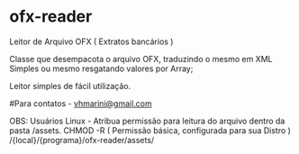 # ofx-reader
Leitor de Arquivo OFX ( Extratos bancários )


Classe que desempacota o arquivo OFX, traduzindo o mesmo em XML Simples ou mesmo resgatando valores por Array;

Leitor simples de fácil utilização.

#Para contatos - vhmarini@gmail.com


OBS:
Usuários Linux - 
Atribua permissão para leitura do arquivo dentro da pasta /assets.
CHMOD -R ( Permissão básica, configurada para sua Distro ) /{local}/{programa}/ofx-reader/assets/


